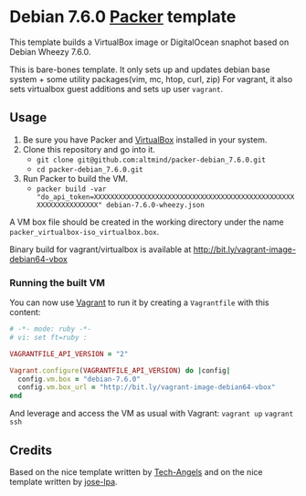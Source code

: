 # Debian 7.6.0 [Packer](http://www.packer.io/) template

This template builds a VirtualBox image or DigitalOcean snaphot based on Debian Wheezy 7.6.0.

This is bare-bones template. It only sets up and updates debian base system + some utility packages(vim, mc, htop, curl, zip)
For vagrant, it also sets virtualbox guest additions and sets up user `vagrant`.

## Usage
1. Be sure you have Packer and [VirtualBox](https://www.virtualbox.org/)
installed in your system.
2. Clone this repository and go into it.
    * `git clone git@github.com:altmind/packer-debian_7.6.0.git`
    * `cd packer-debian_7.6.0.git`
3. Run Packer to build the VM.
    * `packer build -var "do_api_token=XXXXXXXXXXXXXXXXXXXXXXXXXXXXXXXXXXXXXXXXXXXXXXXXXXXXXXXXXXXXXXXX" debian-7.6.0-wheezy.json`

A VM box file should be created in the working directory under the name
`packer_virtualbox-iso_virtualbox.box`.

Binary build for vagrant/virtualbox is available at http://bit.ly/vagrant-image-debian64-vbox

### Running the built VM
You can now use [Vagrant](https://www.vagrantup.com/) to run it by creating a
`Vagrantfile` with this content:

```ruby
# -*- mode: ruby -*-
# vi: set ft=ruby :

VAGRANTFILE_API_VERSION = "2"

Vagrant.configure(VAGRANTFILE_API_VERSION) do |config|
  config.vm.box = "debian-7.6.0"
  config.vm.box_url = "http://bit.ly/vagrant-image-debian64-vbox"
end
```

And leverage and access the VM as usual with Vagrant:
    `vagrant up`
    `vagrant ssh`

## Credits
Based on the nice template written by [Tech-Angels](https://github.com/tech-angels/packer-templates) and on the nice template written by [jose-lpa](https://github.com/jose-lpa/packer-debian_7.6.0).